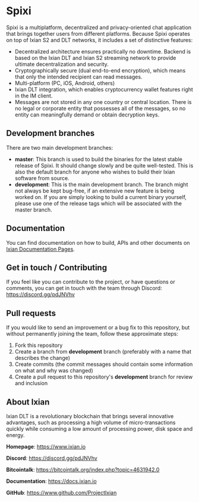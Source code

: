 # Spixi
Spixi is a multiplatform, decentralized and privacy-oriented chat application that brings together users from different platforms. Because Spixi operates on top of Ixian S2 and DLT networks, it includes a set of distinctive features:

* Decentralized architecture ensures practically no downtime. Backend is based on the Ixian DLT and Ixian S2 streaming network to provide ultimate decentralization and security.
* Cryptographically secure (dual end-to-end encryption), which means that only the intended recipient can read messages.
* Multi-platform (PC, iOS, Android, others)
* Ixian DLT integration, which enables cryptocurrency wallet features right in the IM client.
* Messages are not stored in any one country or central location. There is no legal or corporate entity that possesses all of the messages, so no entity can meaningfully demand or obtain decryption keys.


## Development branches

There are two main development branches:
* **master**: This branch is used to build the binaries for the latest stable release of Spixi. It should change slowly and be quite well-tested. This is also the default branch for anyone who wishes to build their Ixian software from source.
* **development**: This is the main development branch. The branch might not always be kept bug-free, if an extensive new feature is being worked on. If you are simply looking to build a current binary yourself, please use one of the release tags which will be associated with the master branch.

## Documentation

You can find documentation on how to build, APIs and other documents on [Ixian Documentation Pages](https://docs.ixian.io).

## Get in touch / Contributing

If you feel like you can contribute to the project, or have questions or comments, you can get in touch with the team through Discord: https://discord.gg/pdJNVhv

## Pull requests

If you would like to send an improvement or a bug fix to this repository, but without permanently joining the team, follow these approximate steps:

1. Fork this repository
2. Create a branch from **development** branch (preferably with a name that describes the change)
3. Create commits (the commit messages should contain some information on what and why was changed)
4. Create a pull request to this repository's **development** branch for review and inclusion


## About Ixian

Ixian DLT is a revolutionary blockchain that brings several innovative advantages, such as processing a high volume of micro-transactions quickly while consuming a low amount of processing power, disk space and energy.

**Homepage**: https://www.ixian.io

**Discord**: https://discord.gg/pdJNVhv

**Bitcointalk**: https://bitcointalk.org/index.php?topic=4631942.0

**Documentation**: https://docs.ixian.io

**GitHub**: https://www.github.com/ProjectIxian